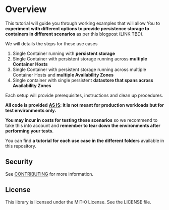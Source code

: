 
# **Overview**

This tutorial will guide you through working examples that will allow You to **experiment with different options to provide persistence storage to containers in different scenarios** as per this blogpost (LINK TBD).

We will details the steps for these use cases
1. Single Container running with **persistent storage**
2. Single Container with persistent storage running across **multiple Container Hosts**
3. Single Container with persistent storage running across multiple Container Hosts and **multiple Availability Zones**
4. Single container with single persistent **datastore that spans across Availability Zones**

Each setup will provide prerequisites, instructions and clean up procedures.

**All code is provided** <u>**AS IS**</u>**: it is not meant for production workloads but for test environments only.**

**You may incur in costs for testing these scenarios** so we recommend to take this into account and **remember to tear down the environments after performing your tests**.

You can find **a tutorial for each use case in the different folders** available in this repository.







## Security

See [CONTRIBUTING](CONTRIBUTING.md#security-issue-notifications) for more information.

## License

This library is licensed under the MIT-0 License. See the LICENSE file.

